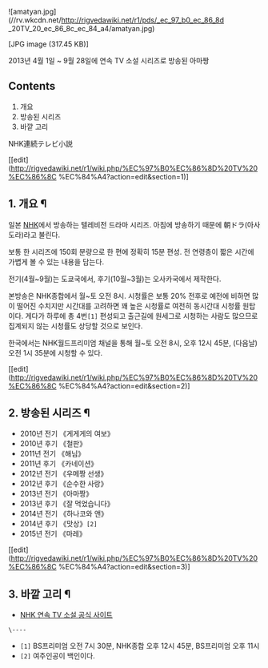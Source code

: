 ![amatyan.jpg](//rv.wkcdn.net/http://rigvedawiki.net/r1/pds/_ec_97_b0_ec_86_8d
_20TV_20_ec_86_8c_ec_84_a4/amatyan.jpg)

[JPG image (317.45 KB)]

  
2013년 4월 1일 ~ 9월 28일에 연속 TV 소설 시리즈로 방송된 아마짱

## Contents

    

1. 개요 
2. 방송된 시리즈 
3. 바깥 고리 

NHK連続テレビ小説

[[edit](http://rigvedawiki.net/r1/wiki.php/%EC%97%B0%EC%86%8D%20TV%20%EC%86%8C
%EC%84%A4?action=edit&section=1)]

## 1. 개요 ¶

일본 [NHK](NHK.md)에서 방송하는 텔레비전 드라마 시리즈. 아침에 방송하기 때문에 朝ドラ(아사도라)라고 불린다.

  

보통 한 시리즈에 150회 분량으로 한 편에 정확히 15분 편성. 전 연령층이 짧은 시간에 가볍게 볼 수 있는 내용을 담는다.

  

전기(4월~9월)는 도쿄국에서, 후기(10월~3월)는 오사카국에서 제작한다.

  

본방송은 NHK종합에서 월~토 오전 8시. 시청률은 보통 20% 전후로 예전에 비하면 많이 떨어진 수치지만 시간대를 고려하면 꽤 높은
시청률로 여전히 동시간대 시청률 원탑이다. 게다가 하루에 총 4번`[1]` 편성되고 출근길에 원세그로 시청하는 사람도 많으므로 집계되지 않는
시청률도 상당할 것으로 보인다.

  

한국에서는 NHK월드프리미엄 채널을 통해 월~토 오전 8시, 오후 12시 45분, (다음날) 오전 1시 35분에 시청할 수 있다.

  

[[edit](http://rigvedawiki.net/r1/wiki.php/%EC%97%B0%EC%86%8D%20TV%20%EC%86%8C
%EC%84%A4?action=edit&section=2)]

## 2. 방송된 시리즈 ¶

  * 2010년 전기 《게게게의 여보》
  * 2010년 후기 《철판》
  * 2011년 전기 《해님》
  * 2011년 후기 《카네이션》
  * 2012년 전기 《우메짱 선생》
  * 2012년 후기 《순수한 사랑》
  * 2013년 전기 《아마짱》
  * 2013년 후기 《잘 먹었습니다》
  * 2014년 전기 《하나코와 앤》
  * 2014년 후기 《맛상》`[2]`
  * 2015년 전기 《마레》

[[edit](http://rigvedawiki.net/r1/wiki.php/%EC%97%B0%EC%86%8D%20TV%20%EC%86%8C
%EC%84%A4?action=edit&section=3)]

## 3. 바깥 고리 ¶

  * [NHK 연속 TV 소설 공식 사이트](http://www9.nhk.or.jp/asadora/index.html)  

`\----`

  * `[1]` BS프리미엄 오전 7시 30분, NHK종합 오후 12시 45분, BS프리미엄 오후 11시
  * `[2]` 여주인공이 백인이다.


